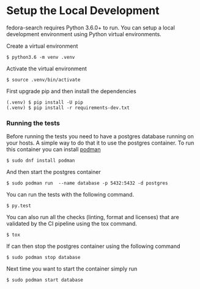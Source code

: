 # Setup the Local Development

fedora-search requires Python 3.6.0+ to run. You can setup a local development environment using Python virtual environments.

Create a virtual environment

```
$ python3.6 -m venv .venv
```

Activate the virtual environment

```
$ source .venv/bin/activate
```

First upgrade pip and then install the dependencies

```
(.venv) $ pip install -U pip
(.venv) $ pip install -r requirements-dev.txt
```

### Running the tests

Before running the tests you need to have a postgres database running on your hosts. A simple way to do that it to use the postgres container.
To run this container you can install [podman](https://podman.io)

```
$ sudo dnf install podman
```

And then start the postgres container

```
$ sudo podman run  --name database -p 5432:5432 -d postgres
```

You can run the tests with the following command.

```
$ py.test
```

You can also run all the checks (linting, format and licenses) that are validated by the CI pipeline using the tox command.

```
$ tox
```

If can then stop the postgres container using the following command


```
$ sudo podman stop database
```

Next time you want to start the container simply run

```
$ sudo podman start database
```
